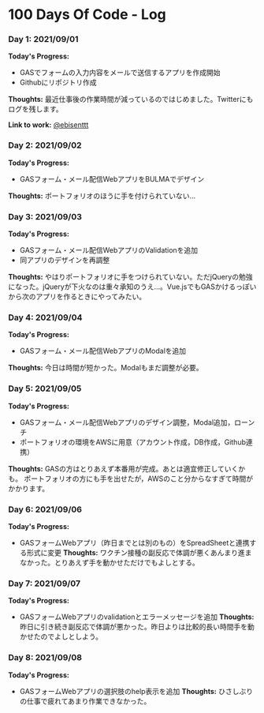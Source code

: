 # 100 Days Of Code - Log

### Day 1: 2021/09/01
**Today's Progress:** 
- GASでフォームの入力内容をメールで送信するアプリを作成開始
- Githubにリポジトリ作成

**Thoughts:** 
最近仕事後の作業時間が減っているのではじめました。Twitterにもログを残します。

**Link to work:**
[@ebisenttt](https://twitter.com/ebisenttt)

### Day 2: 2021/09/02
**Today's Progress:** 
- GASフォーム・メール配信WebアプリをBULMAでデザイン

**Thoughts:**
ポートフォリオのほうに手を付けられていない…

### Day 3: 2021/09/03
**Today's Progress:** 
- GASフォーム・メール配信WebアプリのValidationを追加
- 同アプリのデザインを再調整

**Thoughts:** 
やはりポートフォリオに手をつけられていない。ただjQueryの勉強になった。jQueryが下火なのは重々承知のうえ…。Vue.jsでもGASかけるっぽいから次のアプリを作るときにやってみたい。

### Day 4: 2021/09/04
**Today's Progress:** 
- GASフォーム・メール配信WebアプリのModalを追加

**Thoughts:** 
今日は時間が短かった。Modalもまだ調整が必要。

### Day 5: 2021/09/05
**Today's Progress:** 
- GASフォーム・メール配信Webアプリのデザイン調整，Modal追加，ローンチ
- ポートフォリオの環境をAWSに用意（アカウント作成，DB作成，Github連携）

**Thoughts:** 
GASの方はとりあえず本番用が完成。あとは適宜修正していくかも。
ポートフォリオの方にも手を出せたが，AWSのこと分からなすぎて時間がかかります。

### Day 6: 2021/09/06
**Today's Progress:** 
- GASフォームWebアプリ（昨日までとは別のもの）をSpreadSheetと連携する形式に変更
**Thoughts:** 
ワクチン接種の副反応で体調が悪くあんまり進まなかった。とりあえず手を動かせただけでもよしとする。

### Day 7: 2021/09/07
**Today's Progress:** 
- GASフォームWebアプリのvalidationとエラーメッセージを追加
**Thoughts:** 
昨日に引き続き副反応で体調が悪かった。昨日よりは比較的長い時間手を動かせたのでよしとしよう。

### Day 8: 2021/09/08
**Today's Progress:** 
- GASフォームWebアプリの選択肢のhelp表示を追加
**Thoughts:** 
ひさしぶりの仕事で疲れてあまり作業できなかった。

<!-- Template
### Day 1: 2021/09/04
**Today's Progress:** 

**Thoughts:** 

**Link to work:**
-->